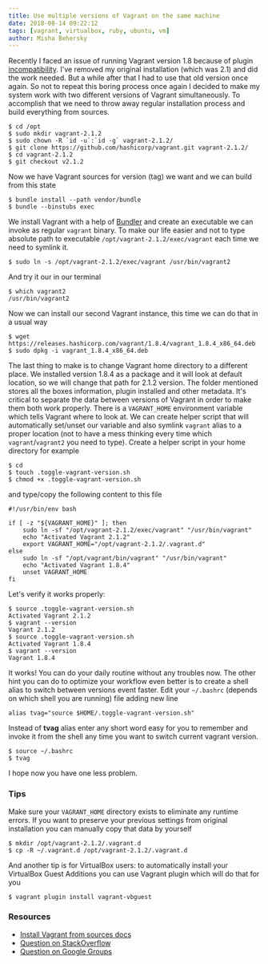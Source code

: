 ```yaml
---
title: Use multiple versions of Vagrant on the same machine
date: 2018-08-14 09:22:12
tags: [vagrant, virtualbox, ruby, ubuntu, vm]
author: Misha Behersky
---
```


Recently I faced an issue of running Vagrant version 1.8 because of plugin [incompatibility](https://github.com/eucher/opennebula-provider). I've removed my original installation (which was 2.1)  and did the work needed. But a while after that I had to use that old version once again. So not to repeat this boring process once again I decided to make my system work with two different versions of Vagrant simultaneously. To accomplish that we need to throw away regular installation process and build everything from sources.

```
$ cd /opt
$ sudo mkdir vagrant-2.1.2
$ sudo chown -R `id -u`:`id -g` vagrant-2.1.2/
$ git clone https://github.com/hashicorp/vagrant.git vagrant-2.1.2/
$ cd vagrant-2.1.2
$ git checkout v2.1.2
```

Now we have Vagrant sources for version (tag) we want and we can build from this state

```
$ bundle install --path vendor/bundle
$ bundle --binstubs exec
```

We install Vagrant with a help of [Bundler](https://bundler.io/) and create an executable we can invoke as regular `vagrant` binary. To make our life easier and not to type absolute path to executable `/opt/vagrant-2.1.2/exec/vagrant` each time we need to symlink it.

```
$ sudo ln -s /opt/vagrant-2.1.2/exec/vagrant /usr/bin/vagrant2
```

And try it our in our terminal

```
$ which vagrant2
/usr/bin/vagrant2
```

Now we can install our second Vagrant instance, this time we can do that in a usual way

```
$ wget https://releases.hashicorp.com/vagrant/1.8.4/vagrant_1.8.4_x86_64.deb
$ sudo dpkg -i vagrant_1.8.4_x86_64.deb
```

The last thing to make is to change Vagrant home directory to a different place. We installed version 1.8.4 as a package and it will look at default location, so we will change that path for 2.1.2 version. The folder mentioned stores all the boxes information, plugin installed and other metadata. It's critical to separate the data between versions of Vagrant in order to make them both work properly. There is a `VAGRANT_HOME` environment variable which tells Vagrant where to look at. We can create helper script that will automatically set/unset our variable and also symlink `vagrant` alias to a proper location (not to have a mess thinking every time which `vagrant`/`vagrant2` you need to type). Create a helper script in your home directory for example

```
$ cd
$ touch .toggle-vagrant-version.sh
$ chmod +x .toggle-vagrant-version.sh
```

and type/copy the following content to this file

```
#!/usr/bin/env bash

if [ -z "${VAGRANT_HOME}" ]; then
    sudo ln -sf "/opt/vagrant-2.1.2/exec/vagrant" "/usr/bin/vagrant"
    echo "Activated Vagrant 2.1.2"
    export VAGRANT_HOME="/opt/vagrant-2.1.2/.vagrant.d"
else
    sudo ln -sf "/opt/vagrant/bin/vagrant" "/usr/bin/vagrant"
    echo "Activated Vagrant 1.8.4"
    unset VAGRANT_HOME
fi
```

Let's verify it works properly:

```
$ source .toggle-vagrant-version.sh
Activated Vagrant 2.1.2
$ vagrant --version
Vagrant 2.1.2
$ source .toggle-vagrant-version.sh
Activated Vagrant 1.8.4
$ vagrant --version
Vagrant 1.8.4
```

It works! You can do your daily routine without any troubles now. The other hint you can do to optimize your workflow even better is to create a shell alias to switch between versions event faster. Edit your `~/.bashrc` (depends on which shell you are running) file adding new line

```
alias tvag="source $HOME/.toggle-vagrant-version.sh"
```

Instead of **tvag** alias enter any short word easy for you to remember and invoke it from the shell any time you want to switch current vagrant version.

```
$ source ~/.bashrc
$ tvag
```

I hope now you have one less problem.

### Tips
Make sure your `VAGRANT_HOME` directory exists to eliminate any runtime errors. If you want to preserve your previous settings from original installation you can manually copy that data by yourself

```
$ mkdir /opt/vagrant-2.1.2/.vagrant.d
$ cp -R ~/.vagrant.d /opt/vagrant-2.1.2/.vagrant.d
```

And another tip is for VirtualBox users: to automatically install your VirtualBox Guest Additions you can use Vagrant plugin which will do that for you

```
$ vagrant plugin install vagrant-vbguest
```

### Resources
* [Install Vagrant from sources docs](https://www.vagrantup.com/docs/installation/source.html)
* [Question on StackOverflow](https://stackoverflow.com/questions/51824976/installing-vagrant-from-sources)
* [Question on Google Groups](https://groups.google.com/forum/#!topic/vagrant-up/rUtvwH7b0ww)